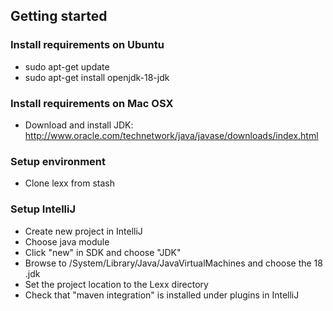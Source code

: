 ## Getting started ###

### Install requirements on Ubuntu ###
* sudo apt-get update
* sudo apt-get install openjdk-18-jdk

### Install requirements on Mac OSX ###
* Download and install JDK: http://www.oracle.com/technetwork/java/javase/downloads/index.html

### Setup environment ###
* Clone lexx from stash

### Setup IntelliJ ###
* Create new project in IntelliJ
* Choose java module
* Click "new" in SDK and choose "JDK"
* Browse to /System/Library/Java/JavaVirtualMachines and choose the 18 .jdk
* Set the project location to the Lexx directory
* Check that "maven integration" is installed under plugins in IntelliJ